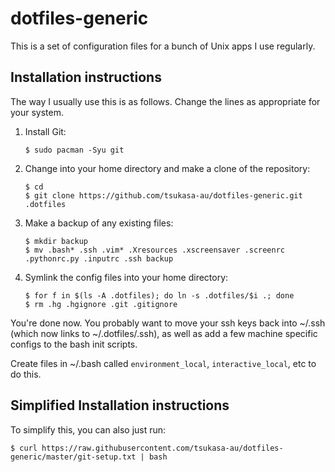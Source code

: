 # dotfiles-generic

This is a set of configuration files for a bunch of Unix apps I use regularly.

## Installation instructions
The way I usually use this is as follows. Change the lines as appropriate for
your system.

1. Install Git:
    ```shell
    $ sudo pacman -Syu git
    ```

1. Change into your home directory and make a clone of the repository:
    ```shell
    $ cd
    $ git clone https://github.com/tsukasa-au/dotfiles-generic.git .dotfiles
    ```

1. Make a backup of any existing files:
    ```shell
    $ mkdir backup
    $ mv .bash* .ssh .vim* .Xresources .xscreensaver .screenrc .pythonrc.py .inputrc .ssh backup
    ```

1. Symlink the config files into your home directory:
    ```shell
    $ for f in $(ls -A .dotfiles); do ln -s .dotfiles/$i .; done
    $ rm .hg .hgignore .git .gitignore
    ```

You're done now. You probably want to move your ssh keys back into ~/.ssh
(which now links to ~/.dotfiles/.ssh), as well as add a few machine specific
configs to the bash init scripts.

Create files in ~/.bash called `environment_local`, `interactive_local`, etc to
do this.

## Simplified Installation instructions
To simplify this, you can also just run:

  ```shell
  $ curl https://raw.githubusercontent.com/tsukasa-au/dotfiles-generic/master/git-setup.txt | bash
  ```
